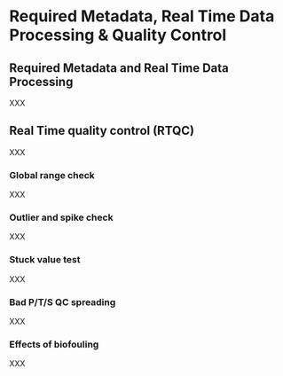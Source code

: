 # Required Metadata, Real Time Data Processing & Quality Control

## Required Metadata and Real Time Data Processing
XXX

## Real Time quality control (RTQC)
XXX

### Global range check
XXX

### Outlier and spike check
XXX

### Stuck value test
XXX

### Bad P/T/S QC spreading
XXX 

### Effects of biofouling
XXX

